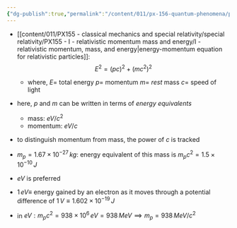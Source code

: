```yaml
---
{"dg-publish":true,"permalink":"/content/011/px-156-quantum-phenomena/px-156-b-particle-physics/px-156-e-introduction/px-156-e4-units/","noteIcon":"1","created":"2024-11-25T10:50:32.000+00:00","updated":"2024-12-03T17:21:34.240+00:00"}
---
```


- [[content/011/PX155 - classical mechanics and special relativity/special relativity/PX155 - I - relativistic momentum mass and energy/I - relativistic momentum, mass, and energy\|energy-momentum equation for relativistic particles]]: 
$$E^{2}= (pc)^{2} + (mc^{2})^{2}$$
	- where,
		$E=$ total energy
		$p=$ momentum
		$m=$ *rest* mass
		$c=$ speed of light
	
- here, $p$ and $m$ can be written in terms of *energy equivalents*
	- mass: $eV/c^{2}$
	- momentum: $eV/c$
- to distinguish momentum from mass, the power of $c$ is tracked

- $m_{p}= 1.67\times10^{-27}\,kg:$ energy equivalent of this mass is $m_{p}c^{2}=1.5\times10^{-10}\,J$ 
- $eV$ is preferred
- $1\,eV\equiv$ energy gained by an electron as it moves through a potential difference of $1\,V \equiv 1.602\times10^{-19}\,J$
- in $eV: m_{p}c^{2}= 938\times10^{6}\,eV =938\, MeV \implies m_{p}= 938\,MeV/c^{2}$
